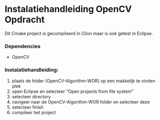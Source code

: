 # Instalatiehandleiding OpenCV Opdracht

Dit Cmake project is gecompileerd in Clion maar is ook getest in Eclipse.

### Dependencies

- OpenCV

### Instalatiehandleiding:

1. plaats de folder (OpenCV-Algorithm-WOR) op een makkelijk te vinden plek
2. open Eclipse en selecteer "Open projects from file system"
3. selecteer directory
4. navigeer naar de OpenCV-Algorithm-WOR folder en selecteer deze
5. selecteer finish
6. compileer het project

